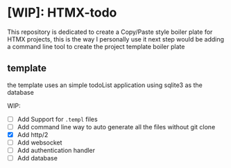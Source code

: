 # [WIP]: HTMX-todo

This repository is dedicated to create a Copy/Paste style boiler plate for HTMX projects, this is the way I personally use it
next step would be adding a command line tool to create the project template boiler plate

## template

the template uses an simple todoList application using sqlite3 as the database

WIP:

- [ ] Add Support for `.templ` files
- [ ] Add command line way to auto generate all the files without git clone
- [x] Add http/2
- [ ] Add websocket
- [ ] Add authentication handler
- [ ] Add database
